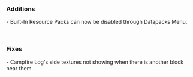 <h3>Additions</h3>
<p>- Built-In Resource Packs can now be disabled through Datapacks Menu.</p>
<p>&nbsp;</p>
<h3>Fixes</h3>
<p>- Campfire Log's side textures not showing when there is another block near them.</p>
